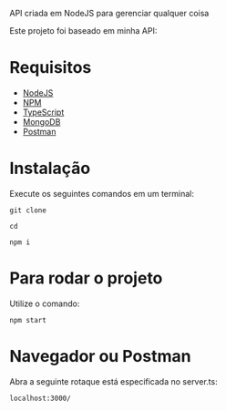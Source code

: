 
API criada em NodeJS para gerenciar qualquer coisa

Este projeto foi baseado em minha API: 

# Requisitos
- [NodeJS](https://nodejs.org/en/)
- [NPM](https://nodejs.org/en/)
- [TypeScript](https://www.typescriptlang.org/)
- [MongoDB](https://www.mongodb.com/)
- [Postman](https://www.getpostman.com/)

# Instalação

Execute os seguintes comandos em um terminal:

```
git clone 
```

```
cd 
```

```
npm i
```

# Para rodar o projeto

Utilize o comando: 

```
npm start
```

# Navegador ou Postman

Abra a seguinte rotaque está especificada no server.ts:

```
localhost:3000/
```

